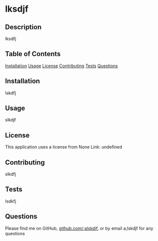 # lksdjf 
 

 
 ## Description 
 lksdfj 

 
 ## Table of Contents 
[Installation](#installation) 
 [Usage](#usage) 
 [License](#license) 
 [Contributing](#contributing) 
 [Tests](#Tests) 
 [Questions](#questions)

 
 ## Installation 
lskdfj

 
 ## Usage 
 slkdjf

 
 ## License 
 This application uses a license from None 
 Link: undefined

 
 ## Contributing 
 slkdfj

 
 ## Tests 
 lsdkfj

 
 ## Questions 
 Please find me on GitHub, [github.com/;alskdjf](https://github.com/;alskdjf), or by email a;lskdjf for any questions
